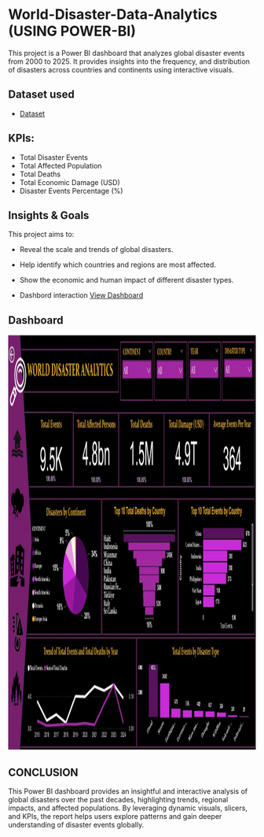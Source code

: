 # World-Disaster-Data-Analytics (USING POWER-BI)
This project is a Power BI dashboard that analyzes global disaster events from 2000 to 2025. It provides insights into the frequency, and distribution of disasters across countries and continents using interactive visuals.

## Dataset used
- <a href="https://github.com/Rachy143/World-Disaster-Data-Analytics/tree/main">Dataset</a>

## KPIs:  
  - Total Disaster Events  
  - Total Affected Population  
  - Total Deaths  
  - Total Economic Damage (USD)  
  - Disaster Events Percentage (%) 

## Insights & Goals

This project aims to:
- Reveal the scale and trends of global disasters.
- Help identify which countries and regions are most affected.
- Show the economic and human impact of different disaster types.

- Dashbord interaction <a href="https://github.com/Rachy143/World-Disaster-Data-Analytics/blob/main/WDDA.jpg">View Dashboard<a/>

## Dashboard
<img width="1895" height="844" alt="WORLD DISASTER DASHBOARD" src="https://github.com/Rachy143/World-Disaster-Data-Analytics/blob/main/WDDA.jpg" />

## CONCLUSION
This Power BI dashboard provides an insightful and interactive analysis of global disasters over the past decades, highlighting trends, regional impacts, and affected populations. By leveraging dynamic visuals, slicers, and KPIs, the report helps users explore patterns and gain deeper understanding of disaster events globally.
